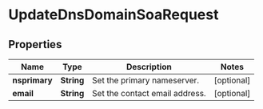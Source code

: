 

# UpdateDnsDomainSoaRequest


## Properties

| Name | Type | Description | Notes |
|------------ | ------------- | ------------- | -------------|
|**nsprimary** | **String** | Set the primary nameserver. |  [optional] |
|**email** | **String** | Set the contact email address. |  [optional] |



